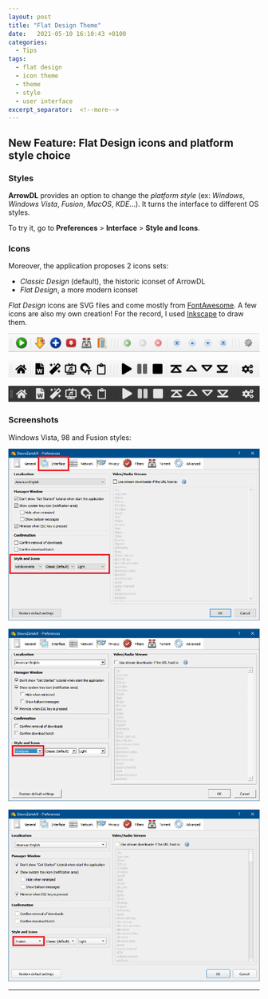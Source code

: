```yaml
---
layout: post
title: "Flat Design Theme"
date:   2021-05-10 16:10:43 +0100
categories:
  - Tips
tags:
  - flat design
  - icon theme
  - theme
  - style
  - user interface
excerpt_separator:  <!--more-->
---
```


## New Feature: Flat Design icons and platform style choice

### Styles

**ArrowDL** provides an option to change the *platform style* (ex: *Windows*, *Windows Vista*, *Fusion*, *MacOS*, *KDE*...). It turns the interface to different OS styles.

To try it, go to **Preferences** > **Interface** > **Style and Icons**.


### Icons

Moreover, the application proposes 2 icons sets:
 - *Classic Design* (default), the historic iconset of ArrowDL
 - *Flat Design*, a more modern iconset


*Flat Design* icons are SVG files and come mostly from [FontAwesome](https://fontawesome.com/). A few icons are also my own creation! For the record, I used [Inkscape](https://inkscape.org/) to draw them.


![Classic Icons](/assets/images/2.4/icon_theme_classic.png)

![Flat Design Icons, Light](/assets/images/2.4/icon_theme_flat_design.png)

![Flat Design Icons, Dark](/assets/images/2.4/icon_theme_flat_design_dark.png)


### Screenshots

Windows Vista, 98 and Fusion styles:

![Windows Vista](/assets/images/2.4/platform_style_1.png)

![Windows 98](/assets/images/2.4/platform_style_2.png)

![Fusion](/assets/images/2.4/platform_style_3.png)


---

